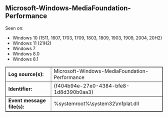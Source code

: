 ## Microsoft-Windows-MediaFoundation-Performance

Seen on:
* Windows 10 (1511, 1607, 1703, 1709, 1803, 1809, 1903, 1909, 2004, 20H2)
* Windows 11 (21H2)
* Windows 7
* Windows 8.0
* Windows 8.1

<table border="1" class="docutils">
  <tbody>
    <tr>
      <td><b>Log source(s):</b></td>
      <td>Microsoft-Windows-MediaFoundation-Performance</td>
    </tr>
    <tr>
      <td><b>Identifier:</b></td>
      <td>{f404b94e-27e0-4384-bfe8-1d8d390b0aa3}</td>
    </tr>
    <tr>
      <td><b>Event message file(s):</b></td>
      <td>%systemroot%\system32\mfplat.dll</td>
    </tr>
  </tbody>
</table>

&nbsp;

